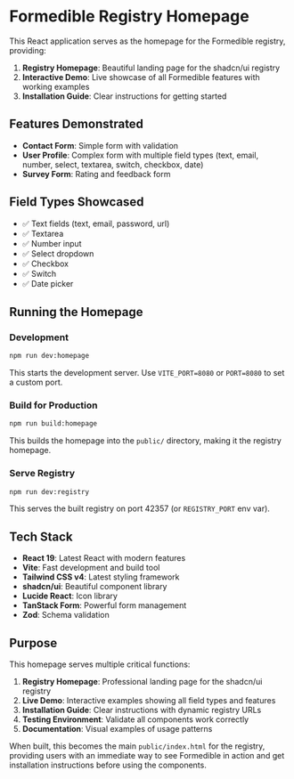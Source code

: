 # Formedible Registry Homepage

This React application serves as the homepage for the Formedible registry, providing:

1. **Registry Homepage**: Beautiful landing page for the shadcn/ui registry
2. **Interactive Demo**: Live showcase of all Formedible features with working examples
3. **Installation Guide**: Clear instructions for getting started

## Features Demonstrated

- **Contact Form**: Simple form with validation
- **User Profile**: Complex form with multiple field types (text, email, number, select, textarea, switch, checkbox, date)
- **Survey Form**: Rating and feedback form

## Field Types Showcased

- ✅ Text fields (text, email, password, url)
- ✅ Textarea
- ✅ Number input
- ✅ Select dropdown
- ✅ Checkbox
- ✅ Switch
- ✅ Date picker

## Running the Homepage

### Development
```bash
npm run dev:homepage
```
This starts the development server. Use `VITE_PORT=8080` or `PORT=8080` to set a custom port.

### Build for Production
```bash
npm run build:homepage
```
This builds the homepage into the `public/` directory, making it the registry homepage.

### Serve Registry
```bash
npm run dev:registry
```
This serves the built registry on port 42357 (or `REGISTRY_PORT` env var).

## Tech Stack

- **React 19**: Latest React with modern features
- **Vite**: Fast development and build tool
- **Tailwind CSS v4**: Latest styling framework
- **shadcn/ui**: Beautiful component library
- **Lucide React**: Icon library
- **TanStack Form**: Powerful form management
- **Zod**: Schema validation

## Purpose

This homepage serves multiple critical functions:

1. **Registry Homepage**: Professional landing page for the shadcn/ui registry
2. **Live Demo**: Interactive examples showing all field types and features
3. **Installation Guide**: Clear instructions with dynamic registry URLs
4. **Testing Environment**: Validate all components work correctly
5. **Documentation**: Visual examples of usage patterns

When built, this becomes the main `public/index.html` for the registry, providing users with an immediate way to see Formedible in action and get installation instructions before using the components. 